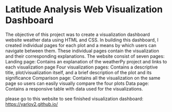 # Latitude Analysis Web Visualization Dashboard
The objective of this project was to create a visualization dashboard website weather data using HTML and CSS. In building this dashboard, I created individual pages for each plot and a means by which users can navigate between them. These individual pages contain the visualization and their corresponding explanations. The website consist of seven pages: 
Landing page: Contains an explanation of the weatherPy project and links to each visualization page 
Four visualization pages: Contains a descriptive title, plot/visualization itself, and a brief description of the plot and its
significance Comparison page: Contains all the visualization on the same page so users can easily visually compare the four plots 
Data page: Contains a responsive table with data used for the visualizations.

please go to this website to see finished visualization dashboard: https://yarlov2.github.io/
